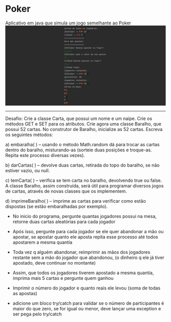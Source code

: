 # Poker
Aplicativo em java que simula um jogo semelhante ao Poker
![](https://raw.githubusercontent.com/kleber0a0m/links-youtube/main/imagens/b5o34hbi.png)

-------------------------------------


Desafio: Crie a classe Carta, que possui um nome e um naipe. Crie os métodos GET e SET para os atributos. Crie agora uma classe Baralho, que possui 52 cartas. No construtor de Baralho, inicialize as 52 cartas. Escreva os seguintes métodos: 

a) embaralha( ) – usando o método Math.random dá para trocar as cartas dentro do baralho, misturando-as (sorteie duas posições e troque-as. Repita este processo diversas vezes). 

b) darCartas( ) – devolve duas cartas, retirada do topo do baralho, se não estiver vazio, ou null. 

c) temCarta( ) – verifica se tem carta no baralho, devolvendo true ou false. A classe Baralho, assim construída, será útil para programar diversos jogos de cartas, através de novas classes que os implementem. 

d) imprimeBaralho( ) – imprime as cartas para verificar como estão dispostas (se estão embaralhadas por exemplo).

- No inicio do programa, pergunte quantas jogadores possui na mesa, retorne duas cartas aleatórias para cada jogador

- Após isso, pergunte para cada jogador se ele quer abandonar a mão ou apostar, se apostar quanto ele aposta repita esse processo até todos apostarem a mesma quantia

- Toda vez q alguém abandonar, reimprimir as mãos dos jogadores restante sem a mão do jogador que abandonou, (o dinheiro q ele já tiver apostado, deve continuar no montante)

- Assim, que todos os jogadores tiverem apostado a mesma quantia, imprima mais 5 cartas e pergunte quem ganhou 

- Imprimir o número do jogador e quanto reais ele levou (soma de todas as apostas)
- adicione um bloco try/catch para validar se o número de participantes é maior do que zero, se for igual ou menor, deve lançar uma exception e ser pega pelo try/catch

